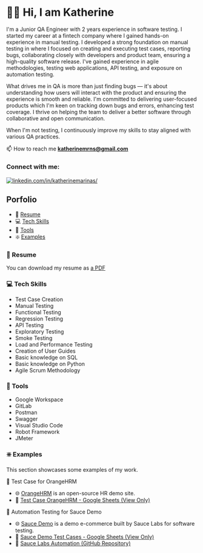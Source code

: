 <h1>👋🏻 Hi, I am Katherine</h1>

I'm a Junior QA Engineer with 2 years experience in software testing. I started my career at a fintech company where I gained hands-on experience in manual testing. I developed a strong foundation on manual testing in where I focused on creating and executing test cases, reporting bugs, collaborating closely with developers and product team, ensuring a high-quality software release. I've gained experience in agile methodologies, testing web applications, API testing, and exposure on automation testing.

What drives me in QA is more than just finding bugs — it's about understanding how users will interact with the product and ensuring the experience is smooth and reliable. I'm committed to delivering user-focused products which I'm keen on tracking down bugs and errors, enhancing test coverage. I thrive on helping the team to deliver a better software through collaborative and open communication.

When I'm not testing,  I continuously improve my skills to stay aligned with various QA practices.

[//]: # (<p align="left"> <img src="https://komarev.com/ghpvc/?username=kathorsiii&label=Profile%20views&color=0e75b6&style=flat" alt="kathorsiii" /> </p>)

[//]: # (<p align="left"> <a href="https://github.com/ryo-ma/github-profile-trophy"><img src="https://github-profile-trophy.vercel.app/?username=kathorsiii" alt="kathorsiii" /></a> </p>)

[//]: # (- 🌱 I’m currently learning **Tailwind CSS, UI/UX, Laravel**)

[//]: # (- 💬 Ask me about **Tailwind CSS and UI/UX**)

 📫 How to reach me **katherinemrns@gmail.com**
  
<h3 align="left">Connect with me:</h3>
<a href="https://linkedin.com/in/katherinemarinas" target="blank"><img align="center" src="https://raw.githubusercontent.com/rahuldkjain/github-profile-readme-generator/master/src/images/icons/Social/linked-in-alt.svg" alt="linkedin.com/in/katherinemarinas/" height="20" width="30" /></a>
</p>

## Porfolio
- 📄 [Resume](#resume)
- 💻 [Tech Skills](#skills)
- 🔧 [Tools](#tools)
- ❇️ [Examples](#examples)

### 📄 Resume
You can download my resume as [a PDF]()

### 💻 Tech Skills
- Test Case Creation
- Manual Testing
- Functional Testing
- Regression Testing
- API Testing
- Exploratory Testing
- Smoke Testing
- Load and Performance Testing
- Creation of User Guides
- Basic knowledge on SQL
- Basic knowledge on  Python
- Agile Scrum Methodology 

### 🔧 Tools
- Google Workspace
- GitLab
- Postman
- Swagger
- Visual Studio Code
- Robot Framework
- JMeter

### ❇️ Examples
This section showcases some examples of my work.

📄 Test Case for OrangeHRM
- 🌐 [OrangeHRM](https://opensource-demo.orangehrmlive.com/web/index.php/auth/login) is an open-source HR demo site.
- 🔗 [Test Case OrangeHRM - Google Sheets (View Only)](https://docs.google.com/spreadsheets/d/1MIPPUdnFQspqWQDJb996bw88Be2kfYq5YFIGw78fH6Q/edit?usp=sharing)

🧪 Automation Testing for Sauce Demo
- 🌐 [Sauce Demo](https://www.saucedemo.com/) is a demo e-commerce built by Sauce Labs for software testing.
- 🔗 [Sauce Demo Test Cases - Google Sheets (View Only)](https://docs.google.com/spreadsheets/d/1VhdkPkMRghL_j3HwqxsoUzEaKvmstNGHlQXrem5WB-Q/edit?usp=sharing)
- 📁 [Sauce Labs Automation (GitHub Repository)](https://github.com/Kathorsiii/swag-labs-automation)


[//]: # (<h3 align="left">Languages and Tools:</h3>)
[//]: # (<p align="left"> <a href="https://getbootstrap.com" target="_blank" rel="noreferrer"> <img src="https://raw.githubusercontent.com/devicons/devicon/master/icons/bootstrap/bootstrap-plain-wordmark.svg" alt="bootstrap" width="40" height="40"/> </a> <a href="https://www.w3schools.com/css/" target="_blank" rel="noreferrer"> <img src="https://raw.githubusercontent.com/devicons/devicon/master/icons/css3/css3-original-wordmark.svg" alt="css3" width="40" height="40"/> </a> <a href="https://www.figma.com/" target="_blank" rel="noreferrer"> <img src="https://www.vectorlogo.zone/logos/figma/figma-icon.svg" alt="figma" width="40" height="40"/> </a> <a href="https://firebase.google.com/" target="_blank" rel="noreferrer"> <img src="https://www.vectorlogo.zone/logos/firebase/firebase-icon.svg" alt="firebase" width="40" height="40"/> </a> <a href="https://flutter.dev" target="_blank" rel="noreferrer"> <img src="https://www.vectorlogo.zone/logos/flutterio/flutterio-icon.svg" alt="flutter" width="40" height="40"/> </a> <a href="https://cloud.google.com" target="_blank" rel="noreferrer"> <img src="https://www.vectorlogo.zone/logos/google_cloud/google_cloud-icon.svg" alt="gcp" width="40" height="40"/> </a> <a href="https://git-scm.com/" target="_blank" rel="noreferrer"> <img src="https://www.vectorlogo.zone/logos/git-scm/git-scm-icon.svg" alt="git" width="40" height="40"/> </a> <a href="https://www.w3.org/html/" target="_blank" rel="noreferrer"> <img src="https://raw.githubusercontent.com/devicons/devicon/master/icons/html5/html5-original-wordmark.svg" alt="html5" width="40" height="40"/> </a> <a href="https://www.adobe.com/in/products/illustrator.html" target="_blank" rel="noreferrer"> <img src="https://www.vectorlogo.zone/logos/adobe_illustrator/adobe_illustrator-icon.svg" alt="illustrator" width="40" height="40"/> </a> <a href="https://developer.mozilla.org/en-US/docs/Web/JavaScript" target="_blank" rel="noreferrer"> <img src="https://raw.githubusercontent.com/devicons/devicon/master/icons/javascript/javascript-original.svg" alt="javascript" width="40" height="40"/> </a> <a href="https://materializecss.com/" target="_blank" rel="noreferrer"> <img src="https://raw.githubusercontent.com/prplx/svg-logos/5585531d45d294869c4eaab4d7cf2e9c167710a9/svg/materialize.svg" alt="materialize" width="40" height="40"/> </a> <a href="https://www.mysql.com/" target="_blank" rel="noreferrer"> <img src="https://raw.githubusercontent.com/devicons/devicon/master/icons/mysql/mysql-original-wordmark.svg" alt="mysql" width="40" height="40"/> </a> <a href="https://www.photoshop.com/en" target="_blank" rel="noreferrer"> <img src="https://raw.githubusercontent.com/devicons/devicon/master/icons/photoshop/photoshop-line.svg" alt="photoshop" width="40" height="40"/> </a> <a href="https://www.php.net" target="_blank" rel="noreferrer"> <img src="https://raw.githubusercontent.com/devicons/devicon/master/icons/php/php-original.svg" alt="php" width="40" height="40"/> </a> <a href="https://postman.com" target="_blank" rel="noreferrer"> <img src="https://www.vectorlogo.zone/logos/getpostman/getpostman-icon.svg" alt="postman" width="40" height="40"/> </a> <a href="https://www.python.org" target="_blank" rel="noreferrer"> <img src="https://raw.githubusercontent.com/devicons/devicon/master/icons/python/python-original.svg" alt="python" width="40" height="40"/> </a> <a href="https://tailwindcss.com/" target="_blank" rel="noreferrer"> <img src="https://www.vectorlogo.zone/logos/tailwindcss/tailwindcss-icon.svg" alt="tailwind" width="40" height="40"/> </a> <a href="https://vuejs.org/" target="_blank" rel="noreferrer"> <img src="https://raw.githubusercontent.com/devicons/devicon/master/icons/vuejs/vuejs-original-wordmark.svg" alt="vuejs" width="40" height="40"/> </a> <a href="https://www.adobe.com/products/xd.html" target="_blank" rel="noreferrer"> <img src="https://cdn.worldvectorlogo.com/logos/adobe-xd.svg" alt="xd" width="40" height="40"/> </a> </p>)

[//]: # (<p><img align="left" src="https://github-readme-stats.vercel.app/api/top-langs?username=kathorsiii&show_icons=true&locale=en&layout=compact" alt="kathorsiii" /></p>)

[//]: # (<p>&nbsp;<img align="center" src="https://github-readme-stats.vercel.app/api?username=kathorsiii&show_icons=true&locale=en" alt="kathorsiii" /></p>)

[//]: # (<p><img align="center" src="https://github-readme-streak-stats.herokuapp.com/?user=kathorsiii&" alt="kathorsiii" /></p>)
